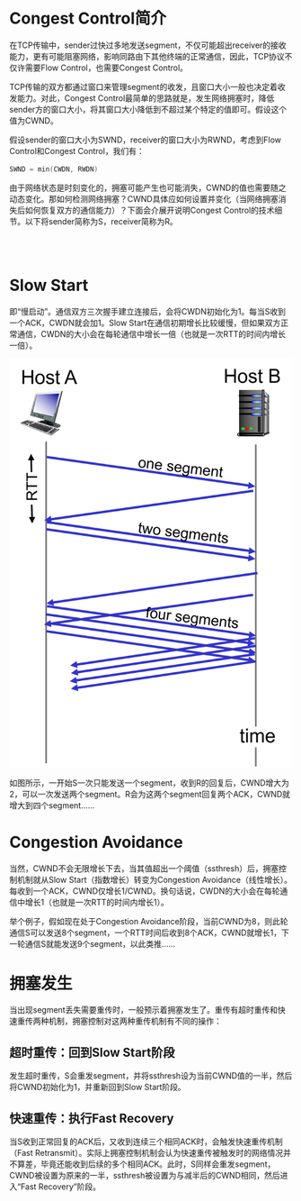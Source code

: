 # Congest Control简介

在TCP传输中，sender过快过多地发送segment，不仅可能超出receiver的接收能力，更有可能阻塞网络，影响同路由下其他终端的正常通信，因此，TCP协议不仅许需要Flow Control，也需要Congest Control。

TCP传输的双方都通过窗口来管理segment的收发，且窗口大小一般也决定着收发能力。对此，Congest Control最简单的思路就是，发生网络拥塞时，降低sender方的窗口大小，将其窗口大小降低到不超过某个特定的值即可。假设这个值为CWND。

假设sender的窗口大小为SWND，receiver的窗口大小为RWND，考虑到Flow Control和Congest Control，我们有：
```cpp
SWND = min(CWDN, RWDN)
```

由于网络状态是时刻变化的，拥塞可能产生也可能消失，CWND的值也需要随之动态变化。那如何检测网络拥塞？CWND具体应如何设置并变化（当网络拥塞消失后如何恢复双方的通信能力）？下面会介展开说明Congest Control的技术细节。以下将sender简称为S，receiver简称为R。

<br/><br/>

# Slow Start
即“慢启动”。通信双方三次握手建立连接后，会将CWDN初始化为1。每当S收到一个ACK，CWDN就会加1。Slow Start在通信初期增长比较缓慢，但如果双方正常通信，CWDN的大小会在每轮通信中增长一倍（也就是一次RTT的时间内增长一倍）。

![](TCP拥塞控制机制_1.png)

如图所示，一开始S一次只能发送一个segment，收到R的回复后，CWND增大为2，可以一次发送两个segment。R会为这两个segment回复两个ACK，CWND就增大到四个segment......

# Congestion Avoidance
当然，CWND不会无限增长下去，当其值超出一个阈值（ssthresh）后，拥塞控制机制就从Slow Start（指数增长）转变为Congestion Avoidance（线性增长）。每收到一个ACK，CWND仅增长1/CWND。换句话说，CWDN的大小会在每轮通信中增长1（也就是一次RTT的时间内增长1）。

举个例子，假如现在处于Congestion Avoidance阶段，当前CWND为8，则此轮通信S可以发送8个segment，一个RTT时间后收到8个ACK，CWND就增长1，下一轮通信S就能发送9个segment，以此类推......

# 拥塞发生
当出现segment丢失需要重传时，一般预示着拥塞发生了。重传有超时重传和快速重传两种机制，拥塞控制对这两种重传机制有不同的操作：
## 超时重传：回到Slow Start阶段
发生超时重传，S会重发segment，并将ssthresh设为当前CWND值的一半，然后将CWND初始化为1，并重新回到Slow Start阶段。
## 快速重传：执行Fast Recovery
当S收到正常回复的ACK后，又收到连续三个相同ACK时，会触发快速重传机制（Fast Retransmit）。实际上拥塞控制机制会认为快速重传被触发时的网络情况并不算差，毕竟还能收到后续的多个相同ACK。此时，S同样会重发segment，CWND被设置为原来的一半，ssthresh被设置为与减半后的CWND相同，然后进入“Fast Recovery”阶段。



